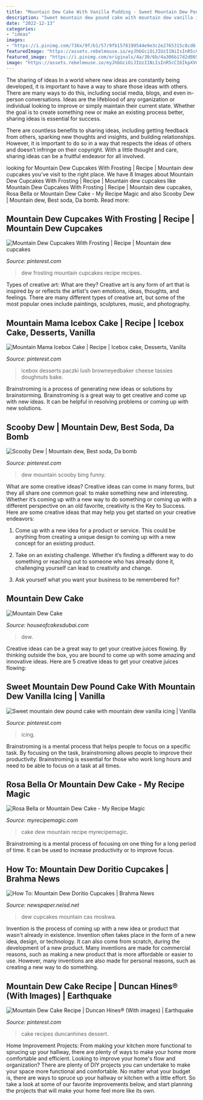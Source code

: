 ```yaml
---
title: "Mountain Dew Cake With Vanilla Pudding - Sweet Mountain Dew Pound Cake With Mountain Dew Vanilla Icing"
description: "Sweet mountain dew pound cake with mountain dew vanilla icing"
date: "2022-12-13"
categories:
- "ideas"
images:
- "https://i.pinimg.com/736x/9f/b1/57/9fb1578199544e9e3c2e2765315c8cd6.jpg"
featuredImage: "https://assets.rebelmouse.io/eyJhbGciOiJIUzI1NiIsInR5cCI6IkpXVCJ9.eyJpbWFnZSI6Imh0dHBzOi8vYXNzZXRzLnJibC5tcy8xMjU4ODc4OC9vcmlnaW4uanBnIiwiZXhwaXJlc19hdCI6MTYxMjczNDEwNn0.KWsR_h4rBo-fYdE7q_VwcWD-pB5vS8wr1p5BwT6bin4/img.jpg?width=980"
featured_image: "https://i.pinimg.com/originals/4a/30/6b/4a306b17d2d86525cc592f16e15707d9.jpg"
image: "https://assets.rebelmouse.io/eyJhbGciOiJIUzI1NiIsInR5cCI6IkpXVCJ9.eyJpbWFnZSI6Imh0dHBzOi8vYXNzZXRzLnJibC5tcy8xMjU4ODc4OC9vcmlnaW4uanBnIiwiZXhwaXJlc19hdCI6MTYxMjczNDEwNn0.KWsR_h4rBo-fYdE7q_VwcWD-pB5vS8wr1p5BwT6bin4/img.jpg?width=980"
---
```



The sharing of ideas
In a world where new ideas are constantly being developed, it is important to have a way to share those ideas with others. There are many ways to do this, including social media, blogs, and even in-person conversations.
Ideas are the lifeblood of any organization or individual looking to improve or simply maintain their current state. Whether the goal is to create something new or make an existing process better, sharing ideas is essential for success.

There are countless benefits to sharing ideas, including getting feedback from others, sparking new thoughts and insights, and building relationships. However, it is important to do so in a way that respects the ideas of others and doesn’t infringe on their copyright. With a little thought and care, sharing ideas can be a fruitful endeavor for all involved.

	

		
looking for Mountain Dew Cupcakes With Frosting | Recipe | Mountain dew cupcakes you've visit to the right place. We have 8 Images about Mountain Dew Cupcakes With Frosting | Recipe | Mountain dew cupcakes like Mountain Dew Cupcakes With Frosting | Recipe | Mountain dew cupcakes, Rosa Bella or Mountain Dew Cake - My Recipe Magic and also Scooby Dew | Mountain dew, Best soda, Da bomb. Read more:
		
    
## Mountain Dew Cupcakes With Frosting | Recipe | Mountain Dew Cupcakes

<img loading=lazy src="https://i.pinimg.com/originals/07/c4/fe/07c4fe916d08c68d1771d80a7e964d99.jpg" onerror="this.onerror=null;this.src='https://tse2.mm.bing.net/th?id=OIP.JAYwBc-lN1Rx3Uo8IDfdBAHaFj&amp;pid=15.1';" alt="Mountain Dew Cupcakes With Frosting | Recipe | Mountain dew cupcakes">

_Source: pinterest.com_

>dew frosting mountain cupcakes recipe recipes. 

	

Types of creative art: What are they?
Creative art is any form of art that is inspired by or reflects the artist's own emotions, ideas, thoughts, and feelings. There are many different types of creative art, but some of the most popular ones include paintings, sculptures, music, and photography.

    
## Mountain Mama Icebox Cake | Recipe | Icebox Cake, Desserts, Vanilla

<img loading=lazy src="https://i.pinimg.com/originals/71/1d/a0/711da0281aec0dbb7ad3f658fb2043fd.jpg" onerror="this.onerror=null;this.src='https://tse4.mm.bing.net/th?id=OIP.xUMn-1gKl0doeZK7ZrgXcgHaJU&amp;pid=15.1';" alt="Mountain Mama Icebox Cake | Recipe | Icebox cake, Desserts, Vanilla">

_Source: pinterest.com_

>icebox desserts paczki lush browneyedbaker cheese tassies doughnuts bake. 

	

Brainstroming is a process of generating new ideas or solutions by brainstorming. Brainstroming is a great way to get creative and come up with new ideas. It can be helpful in resolving problems or coming up with new solutions.

    
## Scooby Dew | Mountain Dew, Best Soda, Da Bomb

<img loading=lazy src="https://i.pinimg.com/originals/9b/3d/a7/9b3da75e97874ce4053f37f6578dd38b.jpg" onerror="this.onerror=null;this.src='https://tse2.mm.bing.net/th?id=OIP.t6ciJjSByGmbt1Npa4ib_gHaFS&amp;pid=15.1';" alt="Scooby Dew | Mountain dew, Best soda, Da bomb">

_Source: pinterest.com_

>dew mountain scooby bing funny. 

	

What are some creative ideas?
Creative ideas can come in many forms, but they all share one common goal: to make something new and interesting. Whether it’s coming up with a new way to do something or coming up with a different perspective on an old favorite, creativity is the Key to Success. Here are some creative ideas that may help you get started on your creative endeavors: 
1. Come up with a new idea for a product or service. This could be anything from creating a unique design to coming up with a new concept for an existing product.

2. Take on an existing challenge. Whether it’s finding a different way to do something or reaching out to someone who has already done it, challenging yourself can lead to creativity and change.

3. Ask yourself what you want your business to be remembered for?

    
## Mountain Dew Cake

<img loading=lazy src="https://houseofcakesdubai.com/store/image/cache/catalog/5123.970-500x500_clipped_rev_1-460x460.png" onerror="this.onerror=null;this.src='https://tse4.mm.bing.net/th?id=OIP.SE4B5EdvMPzVhR8XOI56ZwAAAA&amp;pid=15.1';" alt="Mountain Dew Cake">

_Source: houseofcakesdubai.com_

>dew. 

	

Creative ideas can be a great way to get your creative juices flowing. By thinking outside the box, you are bound to come up with some amazing and innovative ideas. Here are 5 creative ideas to get your creative juices flowing: 

    
## Sweet Mountain Dew Pound Cake With Mountain Dew Vanilla Icing | Vanilla

<img loading=lazy src="https://i.pinimg.com/736x/9f/b1/57/9fb1578199544e9e3c2e2765315c8cd6.jpg" onerror="this.onerror=null;this.src='https://tse4.mm.bing.net/th?id=OIP.TwIRJSTwHpj7qRG-mqtKWwHaNK&amp;pid=15.1';" alt="Sweet mountain dew pound cake with mountain dew vanilla icing | Vanilla">

_Source: pinterest.com_

>icing. 

	

Brainstroming is a mental process that helps people to focus on a specific task. By focusing on the task, brainstroming allows people to improve their productivity. Brainstroming is essential for those who work long hours and need to be able to focus on a task at all times.

    
## Rosa Bella Or Mountain Dew Cake - My Recipe Magic

<img loading=lazy src="https://assets.rebelmouse.io/eyJhbGciOiJIUzI1NiIsInR5cCI6IkpXVCJ9.eyJpbWFnZSI6Imh0dHBzOi8vYXNzZXRzLnJibC5tcy8xMjU4ODc4OC9vcmlnaW4uanBnIiwiZXhwaXJlc19hdCI6MTYxMjczNDEwNn0.KWsR_h4rBo-fYdE7q_VwcWD-pB5vS8wr1p5BwT6bin4/img.jpg?width=980" onerror="this.onerror=null;this.src='https://tse3.mm.bing.net/th?id=OIP.NShboB9jp0O1cbO6wTTXagHaJ4&amp;pid=15.1';" alt="Rosa Bella or Mountain Dew Cake - My Recipe Magic">

_Source: myrecipemagic.com_

>cake dew mountain recipe myrecipemagic. 

	

Brainstroming is a mental process of focusing on one thing for a long period of time. It can be used to increase productivity or to improve focus.

    
## How To: Mountain Dew Doritio Cupcakes | Brahma News

<img loading=lazy src="https://newspaper.neisd.net/macarthur/files/2016/02/IMG_2777-2bgbtid.jpg" onerror="this.onerror=null;this.src='https://tse2.mm.bing.net/th?id=OIP.Ksq_rV3MZFoUTNtpGsFoogHaFj&amp;pid=15.1';" alt="How To: Mountain Dew Doritio Cupcakes | Brahma News">

_Source: newspaper.neisd.net_

>dew cupcakes mountain cas moskwa. 

	

Invention is the process of coming up with a new idea or product that wasn't already in existence. Invention often takes place in the form of a new idea, design, or technology. It can also come from scratch, during the development of a new product. Many inventions are made for commercial reasons, such as making a new product that is more affordable or easier to use. However, many inventions are also made for personal reasons, such as creating a new way to do something.

    
## Mountain Dew Cake Recipe | Duncan Hines® (With Images) | Earthquake

<img loading=lazy src="https://i.pinimg.com/originals/4a/30/6b/4a306b17d2d86525cc592f16e15707d9.jpg" onerror="this.onerror=null;this.src='https://tse2.mm.bing.net/th?id=OIP.-6ss085swxdCcInCcVEFOwAAAA&amp;pid=15.1';" alt="Mountain Dew Cake Recipe | Duncan Hines® (With images) | Earthquake">

_Source: pinterest.com_

>cake recipes duncanhines dessert. 

	

Home Improvement Projects: From making your kitchen more functional to sprucing up your hallway, there are plenty of ways to make your home more comfortable and efficient.
Looking to improve your home's flow and organization? There are plenty of DIY projects you can undertake to make your space more functional and comfortable. No matter what your budget is, there are ways to spruce up your hallway or kitchen with a little effort. So take a look at some of our favorite improvements below, and start planning the projects that will make your home feel more like its own.

